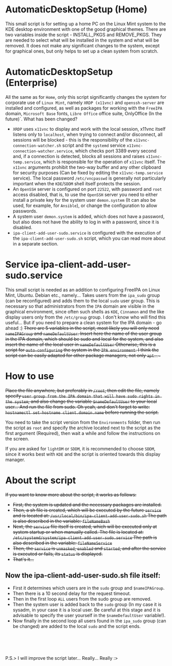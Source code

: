 # AutomaticDesktopSetup (Home)
This small script is for setting up a home PC on the Linux Mint system to the KDE desktop environment with one of the good graphical themes. There are two variables inside the script - INSTALL_PKGS and REMOVE_PKGS. They are needed to select what will be installed in the system and what will be removed. It does not make any significant changes to the system, except for graphical ones, but only helps to set up a clean system from scratch.

# AutomaticDesktopSetup (Enterprise)
All the same as for `Home`, only this script significantly changes the system for corporate use of `Linux Mint`, namely `XRDP (x11vnc)` and `openssh-server` are installed and configured, as well as packages for working with the `FreeIPA` domain, `Microsoft Base` fonts, `Libre Office` office suite, OnlyOffice (In the future)`.
What has been changed?
* `XRDP` uses `x11vnc` to display and work with the local session, x11vnc itself listens only to `localhost`, when trying to connect and/or disconnect, all sessions will be blocked - this is the responsibility of the `x11vnc-connection-watcher.sh` script and the `systemd` service `x11vnc-connection-watcher.service`, which checks port 3389 every second and, if a connection is detected, blocks all sessions and raises `x11vnc-temp.service`, which is responsible for the operation of `x11vnc` itself. The `x11vnc` arguments prohibit the two-way buffer and any other clipboard for security purposes (Can be fixed by editing the `x11vnc-temp.service` service). The local password `/etc/vncpasswd` is generally not particularly important when the `KDE`/`SDDM` shell itself protects the session. 
* An `OpenSSH` server is configured on port `22522`, with password and `root` access disabled, that is, to use the `OpenSSH` server you need to either install a private key for the system user `demon.system` (It can also be used, for example, for `Ansible`), or change the configuration to allow passwords.
* A system user `demon.system` is added, which does not have a password, but also does not have the ability to log in with a password, since it is disabled.
* `ipa-client-add-user-sudo.service` is configured with the execution of the `ipa-client-add-user-sudo.sh` script, which you can read more about in a separate section.

# Service ipa-client-add-user-sudo.service
This small script is needed as an addition to configuring FreeIPA on Linux Mint, Ubuntu. Debian etc., namely... Takes users from the `ipa_sudo` group (can be reconfigured) and adds them to the local `sudo` user group.
This is necessary so that administrators from the `IPA` domain are visible in the graphical environment, since often such shells as `KDE`, `Cinnamon` and the like display users only from the `/etc/group` group.
I don't know who will find this useful... But if you need to prepare a clean system for the IPA domain - go ahead :)
~~There are 5 variables in the script, most likely you will only need `nameIPAGroup` and `nameDefaultUser`.
Insert here the name of the user group in the IPA domain, which should be sudo and local for the system, and also insert the name of the local user in `nameDefaultUser`
Otherwise, this is a script for `auto-configuring` the system in the `IPA environment`. I think the script can be easily adapted for other package managers, not only `apt`...~~~

# How to use
~~Place the file anywhere, but preferably in `/root`, then edit the file, namely specify `user group from the IPA domain that will have sudo rights in the system`, and also change the variable `$nameDefaultUser` to your local user... And run the file from sudo.
Oh yeah, and don't forget to write: `hostnamectl set-hostname client.domain.name` before running the script.~~

You need to take the script version from the `Environments` folder, then run the script as `root` and specify the archive located next to the script as the first argument (Required), then wait a while and follow the instructions on the screen.

If you are asked for `lightDM` or `SDDM`, it is recommended to choose `SDDM`, since it works best with `KDE` and the script is oriented towards this display manager.

# About the script
~~If you want to know more about the script, it works as follows:~~
- ~~First, the system is updated and the necessary packages are installed.~~
- ~~Then, a sh file is created, which will be executed by the future `service` and is located at: `/usr/local/bin/ipa-client-add-user-sudo.sh` The path is also described in the variable: `fileNameBash`~~
- ~~Next, the `service` file itself is created, which will be executed only at system startup or when manually called. The file is located at: `/etc/systemd/system/ipa-client-add-user-sudo.service` The path is also described in the variable: `fileNameService`~~
- ~~Then, the `service` is `unmasked`, `enabled` and `started`, and after the service is executed or fails, its `status` is displayed.~~
- ~~That's it...~~
## Now the ipa-client-add-user-sudo.sh file itself:
- First it determines which users are in the `sudo` group and `$nameIPAGroup`.
- Then there is a 10 second delay for the request timeout.
- Then in the first loop `ALL` users from the sudo group are removed.
- Then the system user is added back to the `sudo` group (In my case it is sysadm, in your case it is a local user. Be careful at this stage and it is advisable to specify the user yourself in the `$nameDefaultUser` variable!).
- Now finally in the second loop all users found in the `ipa_sudo` group (can be changed) are added to the local `sudo` and the script ends.
</br>
</br>
</br>
</br>
P.S.> I will improve the script later... Really... Really :>

